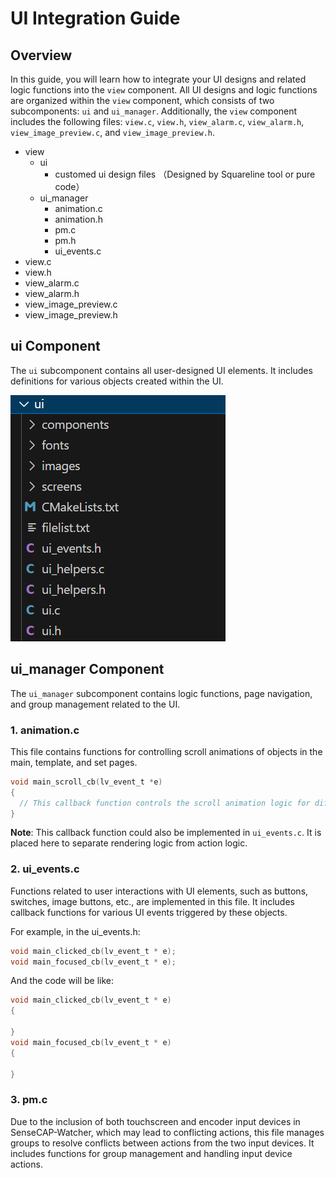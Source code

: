 # UI Integration Guide

## Overview

In this guide, you will learn how to integrate your UI designs and related logic functions into the `view` component. All UI designs and logic functions are organized within the `view` component, which consists of two subcomponents: `ui` and `ui_manager`. Additionally, the `view` component includes the following files: `view.c`, `view.h`, `view_alarm.c`, `view_alarm.h`, `view_image_preview.c`, and `view_image_preview.h`.

  - view
    - ui
        - customed ui design files （Designed by Squareline tool or pure code）
    - ui_manager
        - animation.c
        - animation.h
        - pm.c
        - pm.h
        - ui_events.c
  - view.c
  - view.h
  - view_alarm.c
  - view_alarm.h
  - view_image_preview.c
  - view_image_preview.h

## ui Component

The `ui` subcomponent contains all user-designed UI elements. It includes definitions for various objects created within the UI.

![uidir](img/ui_.png)

## ui_manager Component
The `ui_manager` subcomponent contains logic functions, page navigation, and group management related to the UI.

### **1. animation.c**

This file contains functions for controlling scroll animations of objects in the main, template, and set pages.

```c
void main_scroll_cb(lv_event_t *e)
{
  // This callback function controls the scroll animation logic for different icons in the main page
}
```
**Note**: This callback function could also be implemented in `ui_events.c`. It is placed here to separate rendering logic from action logic.

### **2. ui_events.c**

Functions related to user interactions with UI elements, such as buttons, switches, image buttons, etc., are implemented in this file. It includes callback functions for various UI events triggered by these objects.

For example, in the ui_events.h:
```c
void main_clicked_cb(lv_event_t * e);
void main_focused_cb(lv_event_t * e);
```
And the code will be like:
```c
void main_clicked_cb(lv_event_t * e)
{

}
void main_focused_cb(lv_event_t * e)
{
  
}
```

### **3. pm.c**

Due to the inclusion of both touchscreen and encoder input devices in SenseCAP-Watcher, which may lead to conflicting actions, this file manages groups to resolve conflicts between actions from the two input devices. It includes functions for group management and handling input device actions.

```c

```

<!-- ## Example Usage

To integrate your UI, follow the structure and functions provided in the `view`, `ui`, and `ui_manager` components.

For example:

```c
// Add UI objects to the ui subcomponent
lv_obj_t *ui_mainbtn1;
lv_obj_t *ui_mainbtn2;

//...
``` -->




